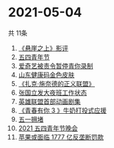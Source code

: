 # 2021-05-04
  共 11条

  <!-- BEGIN -->
  <!-- 最后更新时间:Tue May 04 2021 17:30:05 GMT+0000 (Coordinated Universal Time) -->
  1. [《悬崖之上》影评](https://www.zhihu.com/search?q=悬崖之上)
1. [五四青年节](https://www.zhihu.com/search?q=五四青年节)
1. [爱奇艺被责令暂停青你录制](https://www.zhihu.com/search?q=青春有你)
1. [山东健康码金色皮肤](https://www.zhihu.com/search?q=山东健康码)
1. [《扎克·施奈德的正义联盟》](https://www.zhihu.com/search?q=正义联盟)
1. [张国立发大夜班工作状态](https://www.zhihu.com/search?q=张国立)
1. [英雄联盟首部动画剧集](https://www.zhihu.com/search?q=英雄联盟)
1. [《青春有你 3 》牛奶打投式应援](https://www.zhihu.com/search?q=牛奶打投应援)
1. [五一拥堵](https://www.zhihu.com/search?q=五一拥堵)
1. [2021 五四青年节晚会](https://www.zhihu.com/search?q=五四晚会)
1. [苹果或面临 1777 亿反垄断罚款](https://www.zhihu.com/search?q=苹果垄断)
  <!-- END -->
  